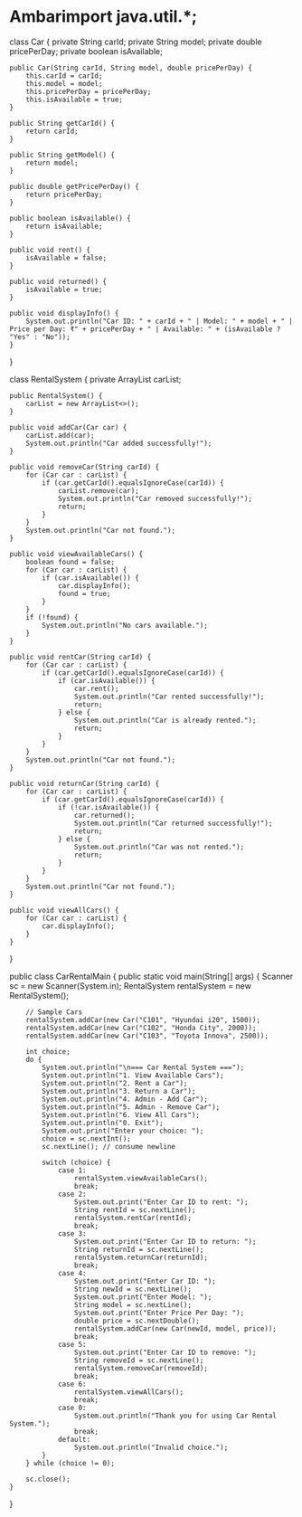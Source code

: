 # Ambarimport java.util.*;

class Car {
    private String carId;
    private String model;
    private double pricePerDay;
    private boolean isAvailable;

    public Car(String carId, String model, double pricePerDay) {
        this.carId = carId;
        this.model = model;
        this.pricePerDay = pricePerDay;
        this.isAvailable = true;
    }

    public String getCarId() {
        return carId;
    }

    public String getModel() {
        return model;
    }

    public double getPricePerDay() {
        return pricePerDay;
    }

    public boolean isAvailable() {
        return isAvailable;
    }

    public void rent() {
        isAvailable = false;
    }

    public void returned() {
        isAvailable = true;
    }

    public void displayInfo() {
        System.out.println("Car ID: " + carId + " | Model: " + model + " | Price per Day: ₹" + pricePerDay + " | Available: " + (isAvailable ? "Yes" : "No"));
    }
}

class RentalSystem {
    private ArrayList<Car> carList;

    public RentalSystem() {
        carList = new ArrayList<>();
    }

    public void addCar(Car car) {
        carList.add(car);
        System.out.println("Car added successfully!");
    }

    public void removeCar(String carId) {
        for (Car car : carList) {
            if (car.getCarId().equalsIgnoreCase(carId)) {
                carList.remove(car);
                System.out.println("Car removed successfully!");
                return;
            }
        }
        System.out.println("Car not found.");
    }

    public void viewAvailableCars() {
        boolean found = false;
        for (Car car : carList) {
            if (car.isAvailable()) {
                car.displayInfo();
                found = true;
            }
        }
        if (!found) {
            System.out.println("No cars available.");
        }
    }

    public void rentCar(String carId) {
        for (Car car : carList) {
            if (car.getCarId().equalsIgnoreCase(carId)) {
                if (car.isAvailable()) {
                    car.rent();
                    System.out.println("Car rented successfully!");
                    return;
                } else {
                    System.out.println("Car is already rented.");
                    return;
                }
            }
        }
        System.out.println("Car not found.");
    }

    public void returnCar(String carId) {
        for (Car car : carList) {
            if (car.getCarId().equalsIgnoreCase(carId)) {
                if (!car.isAvailable()) {
                    car.returned();
                    System.out.println("Car returned successfully!");
                    return;
                } else {
                    System.out.println("Car was not rented.");
                    return;
                }
            }
        }
        System.out.println("Car not found.");
    }

    public void viewAllCars() {
        for (Car car : carList) {
            car.displayInfo();
        }
    }
}

public class CarRentalMain {
    public static void main(String[] args) {
        Scanner sc = new Scanner(System.in);
        RentalSystem rentalSystem = new RentalSystem();

        // Sample Cars
        rentalSystem.addCar(new Car("C101", "Hyundai i20", 1500));
        rentalSystem.addCar(new Car("C102", "Honda City", 2000));
        rentalSystem.addCar(new Car("C103", "Toyota Innova", 2500));

        int choice;
        do {
            System.out.println("\n=== Car Rental System ===");
            System.out.println("1. View Available Cars");
            System.out.println("2. Rent a Car");
            System.out.println("3. Return a Car");
            System.out.println("4. Admin - Add Car");
            System.out.println("5. Admin - Remove Car");
            System.out.println("6. View All Cars");
            System.out.println("0. Exit");
            System.out.print("Enter your choice: ");
            choice = sc.nextInt();
            sc.nextLine(); // consume newline

            switch (choice) {
                case 1:
                    rentalSystem.viewAvailableCars();
                    break;
                case 2:
                    System.out.print("Enter Car ID to rent: ");
                    String rentId = sc.nextLine();
                    rentalSystem.rentCar(rentId);
                    break;
                case 3:
                    System.out.print("Enter Car ID to return: ");
                    String returnId = sc.nextLine();
                    rentalSystem.returnCar(returnId);
                    break;
                case 4:
                    System.out.print("Enter Car ID: ");
                    String newId = sc.nextLine();
                    System.out.print("Enter Model: ");
                    String model = sc.nextLine();
                    System.out.print("Enter Price Per Day: ");
                    double price = sc.nextDouble();
                    rentalSystem.addCar(new Car(newId, model, price));
                    break;
                case 5:
                    System.out.print("Enter Car ID to remove: ");
                    String removeId = sc.nextLine();
                    rentalSystem.removeCar(removeId);
                    break;
                case 6:
                    rentalSystem.viewAllCars();
                    break;
                case 0:
                    System.out.println("Thank you for using Car Rental System.");
                    break;
                default:
                    System.out.println("Invalid choice.");
            }
        } while (choice != 0);

        sc.close();
    }
}
